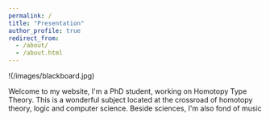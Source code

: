 ```yaml
---
permalink: /
title: "Presentation"
author_profile: true
redirect_from: 
  - /about/
  - /about.html
---
```


!(/images/blackboard.jpg)

Welcome to my website, I'm a PhD student, working on Homotopy Type Theory. This is a wonderful subject located at the crossroad of homotopy theory, logic and computer science. Beside sciences, I'm also fond of music
